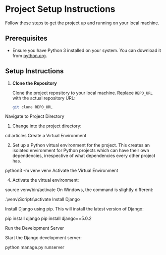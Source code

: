 # Project Setup Instructions

Follow these steps to get the project up and running on your local machine.

## Prerequisites

- Ensure you have Python 3 installed on your system. You can download it from [python.org](https://www.python.org/).

## Setup Instructions

1. **Clone the Repository**

   Clone the project repository to your local machine. Replace `REPO_URL` with the actual repository URL:

   ```bash
   git clone REPO_URL
Navigate to Project Directory

1. Change into the project directory:

  cd articles
  Create a Virtual Environment

2. Set up a Python virtual environment for the project. This creates an isolated environment for Python projects which can have their own dependencies, irrespective of what dependencies every other project has.


  python3 -m venv venv
  Activate the Virtual Environment

4. Activate the virtual environment:

  
  source venv/bin/activate
  On Windows, the command is slightly different:


  .\venv\Scripts\activate
  Install Django

Install Django using pip. This will install the latest version of Django:


  pip install django
  pip install django==5.0.2

Run the Development Server

Start the Django development server:


  python manage.py runserver
